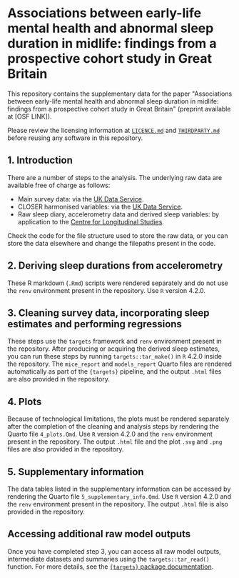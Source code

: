 # Associations between early-life mental health and abnormal sleep duration in midlife: findings from a prospective cohort study in Great Britain
This repository contains the supplementary data for the paper "Associations between early-life mental health and abnormal sleep duration in midlife: findings from a prospective cohort study in Great Britain" (preprint available at \[OSF LINK\]).

Please review the licensing information at [`LICENCE.md`](https://github.com/tom-metherell/early-life-mh-sleep/blob/main/LICENCE.md) and [`THIRDPARTY.md`](https://github.com/tom-metherell/early-life-mh-sleep/blob/main/THIRDPARTY.md) before reusing any software in this repository.

## 1. Introduction
There are a number of steps to the analysis. The underlying raw data are available free of charge as follows:
* Main survey data: via the [UK Data Service](https://doi.org/10.5255/UKDA-Series-200001).
* CLOSER harmonised variables: via the [UK Data Service](https://doi.org/10.5255/UKDA-Series-2000111).
* Raw sleep diary, accelerometry data and derived sleep variables: by application to the [Centre for Longitudinal Studies](https://cls.ucl.ac.uk/data-access-training/data-access/accessing-data-directly-from-cls/).

Check the code for the file structure used to store the raw data, or you can store the data elsewhere and change the filepaths present in the code.

## 2. Deriving sleep durations from accelerometry
These R markdown (`.Rmd`) scripts were rendered separately and do not use the `renv` environment present in the repository. Use `R` version 4.2.0.

## 3. Cleaning survey data, incorporating sleep estimates and performing regressions
These steps use the `targets` framework and `renv` environment present in the repository. After producing or acquiring the derived sleep estimates, you can run these steps by running `targets::tar_make()` in `R` 4.2.0 inside the repository. The `mice_report` and `models_report` Quarto files are rendered automatically as part of the `{targets}` pipeline, and the output `.html` files are also provided in the repository.

## 4. Plots
Because of technological limitations, the plots must be rendered separately after the completion of the cleaning and analysis steps by rendering the Quarto file `4_plots.Qmd`. Use `R` version 4.2.0 and the `renv` environment present in the repository. The output `.html` file and the plot `.svg` and `.png` files are also provided in the repository.

## 5. Supplementary information
The data tables listed in the supplementary information can be accessed by rendering the Quarto file `5_supplementary_info.Qmd`. Use `R` version 4.2.0 and the `renv` environment present in the repository. The output `.html` file is also provided in the repository.

## Accessing additional raw model outputs
Once you have completed step 3, you can access all raw model outputs, intermediate datasets and summaries using the `targets::tar_read()` function. For more details, see the [`{targets}` package documentation](https://books.ropensci.org/targets/).
